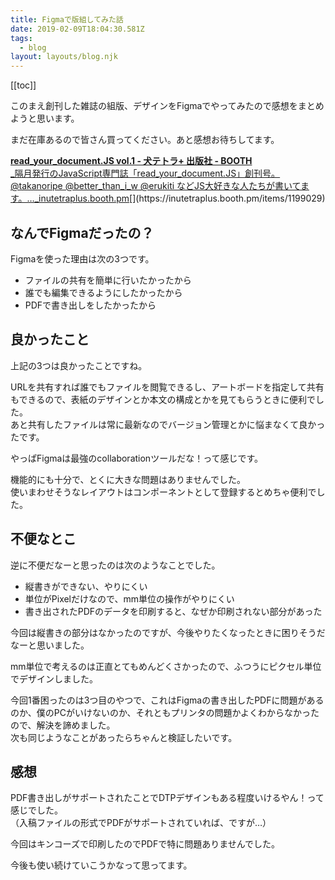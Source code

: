 ```yaml
---
title: Figmaで版組してみた話
date: 2019-02-09T18:04:30.581Z
tags:
  - blog
layout: layouts/blog.njk
---
```


[[toc]]

このまえ創刊した雑誌の組版、デザインをFigmaでやってみたので感想をまとめようと思います。

まだ在庫あるので皆さん買ってください。あと感想お待ちしてます。

[**read_your_document.JS vol.1 - 犬テトラ+ 出版社 - BOOTH**  
\_隔月発行のJavaScript専門誌「read_your_document.JS」創刊号。 @takanoripe @better_than_i_w @erukiti などJS大好きな人たちが書いてます。…\_inutetraplus.booth.pm](https://inutetraplus.booth.pm/items/1199029 "https://inutetraplus.booth.pm/items/1199029")[](https://inutetraplus.booth.pm/items/1199029)

## なんでFigmaだったの？

Figmaを使った理由は次の3つです。

- ファイルの共有を簡単に行いたかったから
- 誰でも編集できるようにしたかったから
- PDFで書き出しをしたかったから

## 良かったこと

上記の3つは良かったことですね。

URLを共有すれば誰でもファイルを閲覧できるし、アートボードを指定して共有もできるので、表紙のデザインとか本文の構成とかを見てもらうときに便利でした。  
あと共有したファイルは常に最新なのでバージョン管理とかに悩まなくて良かったです。

やっぱFigmaは最強のcollaborationツールだな！って感じです。

機能的にも十分で、とくに大きな問題はありませんでした。  
使いまわせそうなレイアウトはコンポーネントとして登録するとめちゃ便利でした。

## 不便なとこ

逆に不便だなーと思ったのは次のようなことでした。

- 縦書きができない、やりにくい
- 単位がPixelだけなので、mm単位の操作がやりにくい
- 書き出されたPDFのデータを印刷すると、なぜか印刷されない部分があった

今回は縦書きの部分はなかったのですが、今後やりたくなったときに困りそうだなーと思いました。

mm単位で考えるのは正直とてもめんどくさかったので、ふつうにピクセル単位でデザインしました。

今回1番困ったのは3つ目のやつで、これはFigmaの書き出したPDFに問題があるのか、僕のPCがいけないのか、それともプリンタの問題かよくわからなかったので、解決を諦めました。  
次も同じようなことがあったらちゃんと検証したいです。

## 感想

PDF書き出しがサポートされたことでDTPデザインもある程度いけるやん！って感じでした。  
（入稿ファイルの形式でPDFがサポートされていれば、ですが…）

今回はキンコーズで印刷したのでPDFで特に問題ありませんでした。

今後も使い続けていこうかなって思ってます。
